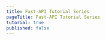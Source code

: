 ```yaml
---
title: Fast-API Tutorial Series
pageTitle: Fast-API Tutorial Series
tutorial: true
published: false
---
```


<TutorialSeriesList 
  tutorial-key="fastApiSeries"
  title="Fast-API Tutorial Series"
  :pages="$site.pages" 
  :page-size="$site.themeConfig.pageSize" 
  :start-page="$site.themeConfig.startPage" 
/>